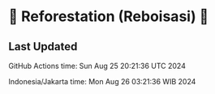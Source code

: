 
# 🌳 Reforestation (Reboisasi) 🌲

## Last Updated

GitHub Actions time: Sun Aug 25 20:21:36 UTC 2024

Indonesia/Jakarta time: Mon Aug 26 03:21:36 WIB 2024

